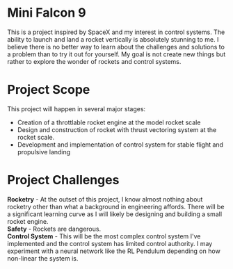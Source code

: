 # Mini Falcon 9
This is a project inspired by SpaceX and my interest in control systems.  The ability to launch and land a rocket vertically is absolutely stunning to me.  I believe there is no better way to learn about the challenges and solutions to a problem than to try it out for yourself.  My goal is not create new things but rather to explore the wonder of rockets and control systems.  

# Project Scope
This project will happen in several major stages:
* Creation of a throttlable rocket engine at the model rocket scale
* Design and construction of rocket with thrust vectoring system at the rocket scale.
* Development and implementation of control system for stable flight and propulsive landing

# Project Challenges
**Rocketry** - At the outset of this project, I know almost nothing about rocketry other than what a background in engineering affords.  There will be a significant learning curve as I will likely be designing and building a small rocket engine.  
**Safety** - Rockets are dangerous.  
**Control System** - This will be the most complex control system I've implemented and the control system has limited control authority.  I may experiment with a neural network like the RL Pendulum depending on how non-linear the system is.  
